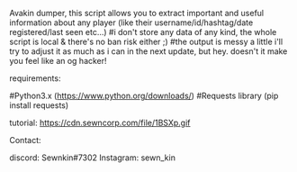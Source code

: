 Avakin dumper, this script allows you to extract important and useful information about any player (like their username/id/hashtag/date registered/last seen etc...)
#i don't store any data of any kind, the whole script is local & there's no ban risk either ;)
#the output is messy a little i'll try to adjust it as much as i can in the next update, but hey. doesn't it make you feel like an og hacker!

requirements:

#Python3.x (https://www.python.org/downloads/)
#Requests library (pip install requests)

tutorial: 
https://cdn.sewncorp.com/file/1BSXp.gif

Contact:

discord: Sewnkin#7302
Instagram: sewn_kin




